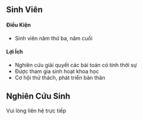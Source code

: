 

## Sinh Viên
#### Điều Kiện
* Sinh viên năm thứ ba, năm cuối

#### Lợi Ích
* Nghiên cứu giải quyết các bài toán có tính thời sự
* Được tham gia sinh hoạt khoa học
* Cơ hội thử thách, phát triển bản thân

## Nghiên Cứu Sinh
Vui lòng liên hệ trực tiếp

